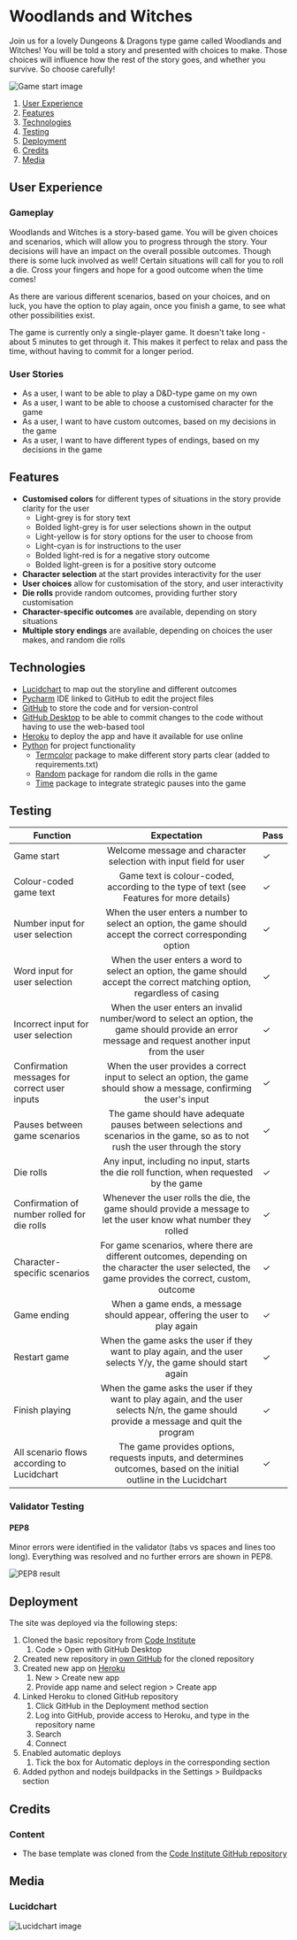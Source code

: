 # Woodlands and Witches

Join us for a lovely Dungeons & Dragons type game called Woodlands and Witches! You will be told a story and presented with choices to make. Those choices will influence how the rest of the story goes, and whether you survive. So choose carefully!

<img src='assets/images/game-image.webp' alt='Game start image'>

1. [User Experience](#user-experience)
2. [Features](#features)
3. [Technologies](#technologies)
4. [Testing](#testing)
5. [Deployment](#deployment)
6. [Credits](#credits)
7. [Media](#media)

## User Experience

### Gameplay
Woodlands and Witches is a story-based game. You will be given choices and scenarios, which will allow you to progress through the story. Your decisions will have an impact on the overall possible outcomes. Though there is some luck involved as well! Certain situations will call for you to roll a die. Cross your fingers and hope for a good outcome when the time comes!

As there are various different scenarios, based on your choices, and on luck, you have the option to play again, once you finish a game, to see what other possibilities exist.

The game is currently only a single-player game. It doesn't take long - about 5 minutes to get through it. This makes it perfect to relax and pass the time, without having to commit for a longer period.

### User Stories

- As a user, I want to be able to play a D&D-type game on my own
- As a user, I want to be able to choose a customised character for the game
- As a user, I want to have custom outcomes, based on my decisions in the game
- As a user, I want to have different types of endings, based on my decisions in the game

## Features 

- __Customised colors__ for different types of situations in the story provide clarity for the user
  - Light-grey is for story text
  - Bolded light-grey is for user selections shown in the output
  - Light-yellow is for story options for the user to choose from
  - Light-cyan is for instructions to the user
  - Bolded light-red is for a negative story outcome
  - Bolded light-green is for a positive story outcome
- __Character selection__ at the start provides interactivity for the user
- __User choices__ allow for customisation of the story, and user interactivity
- __Die rolls__ provide random outcomes, providing further story customisation
- __Character-specific outcomes__ are available, depending on story situations
- __Multiple story endings__ are available, depending on choices the user makes, and random die rolls

## Technologies

- [Lucidchart](https://www.lucidchart.com/pages) to map out the storyline and different outcomes
- [Pycharm](https://www.jetbrains.com/pycharm/) IDE linked to GitHub to edit the project files
- [GitHub](https://github.com/) to store the code and for version-control
- [GitHub Desktop](https://desktop.github.com/) to be able to commit changes to the code without having to use the web-based tool
- [Heroku](https://heroku.com/) to deploy the app and have it available for use online
- [Python](https://www.python.org/) for project functionality
  - [Termcolor](https://pypi.org/project/termcolor/) package to make different story parts clear (added to requirements.txt)
  - [Random](https://docs.python.org/3/library/random.html) package for random die rolls in the game
  - [Time](https://docs.python.org/3/library/time.html) package to integrate strategic pauses into the game

## Testing

| Function                                      |                                                                     Expectation                                                                      | Pass     |
|-----------------------------------------------|:----------------------------------------------------------------------------------------------------------------------------------------------------:|:---------|
| Game start                                    |                                          Welcome message and character selection with input field for user                                           | &check;  |
| Colour-coded game text                        |                               Game text is colour-coded, according to the type of text (see Features for more details)                               | &check;  |
| Number input for user selection               |                      When the user enters a number to select an option, the game should accept the correct corresponding option                      | &check;  |
| Word input for user selection                 |              When the user enters a word to select an option, the game should accept the correct matching option, regardless of casing               | &check;  |
| Incorrect input for user selection            |  When the user enters an invalid number/word to select an option, the game should provide an error message and request another input from the user   | &check;  |
| Confirmation messages for correct user inputs |               When the user provides a correct input to select an option, the game should show a message, confirming the user's input                | &check;  |
| Pauses between game scenarios                 |           The game should have adequate pauses between selections and scenarios in the game, so as to not rush the user through the story            | &check;  |
| Die rolls                                     |                               Any input, including no input, starts the die roll function, when requested by the game                                | &check;  |
| Confirmation of number rolled for die rolls   |                   Whenever the user rolls the die, the game should provide a message to let the user know what number they rolled                    | &check;  |
| Character-specific scenarios                  | For game scenarios, where there are different outcomes, depending on the character the user selected, the game provides the correct, custom, outcome | &check;  |
| Game ending                                   |                                      When a game ends, a message should appear, offering the user to play again                                      | &check;  |
| Restart game                                  |                    When the game asks the user if they want to play again, and the user selects Y/y, the game should start again                     | &check;  |
| Finish playing                                |       When the game asks the user if they want to play again, and the user selects N/n, the game should provide a message and quit the program       | &check;  |
| All scenario flows according to Lucidchart    |                 The game provides options, requests inputs, and determines outcomes, based on the initial outline in the Lucidchart                  | &check;  |


### Validator Testing 

#### PEP8
Minor errors were identified in the validator (tabs vs spaces and lines too long). Everything was resolved and no further errors are shown in PEP8.

<img src='assets/images/pep8.webp' alt='PEP8 result'>

## Deployment

The site was deployed via the following steps:
1. Cloned the basic repository from [Code Institute](https://github.com/Code-Institute-Org/p3-template)
   1. Code > Open with GitHub Desktop
2. Created new repository in [own GitHub](https://github.com/crazycooky77/ci_project3) for the cloned repository
3. Created new app on [Heroku](https://dashboard.heroku.com/apps)
   1. New > Create new app
   2. Provide app name and select region > Create app
4. Linked Heroku to cloned GitHub repository
   1. Click GitHub in the Deployment method section
   2. Log into GitHub, provide access to Heroku, and type in the repository name
   3. Search
   4. Connect
5. Enabled automatic deploys
   1. Tick the box for Automatic deploys in the corresponding section
6. Added python and nodejs buildpacks in the Settings > Buildpacks section

## Credits 

### Content 

- The base template was cloned from the [Code Institute GitHub repository](https://github.com/Code-Institute-Org/p3-templ)

## Media

### Lucidchart
<img src='assets/images/waw-lucid.webp' alt='Lucidchart image'>